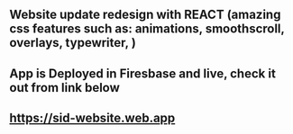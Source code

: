 ## Website update redesign with REACT (amazing css features such as: animations, smoothscroll, overlays, typewriter, )

## App is Deployed in Firesbase and live, check it out from link below

## https://sid-website.web.app
